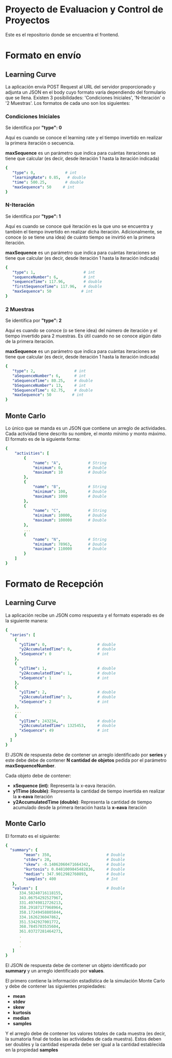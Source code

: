 # Proyecto de Evaluacion y Control de Proyectos

Este es el repositorio donde se encuentra el frontend.

# Formato en envío

## Learning Curve

La aplicación envía POST Request al URL del servidor proporcionado y adjunta un JSON en el body cuyo formato varía dependiendo del formulario que se llena. Existen 3 posibilidades: 'Condiciones Iniciales', 'N-Iteración' o '2 Muestras'.
Los formatos de cada uno son los siguientes:

### Condiciones Iniciales
Se identifica por **"type": 0**

Aquí es cuando se conoce el learning rate y el tiempo invertido en realizar la primera iteración o secuencia.

**maxSequence** es un parámetro que indica para cuántas iteraciones se tiene que calcular (es decir, desde iteración 1 hasta la iteración indicada)


```yaml
{
   "type": 0,             # int
   "learningRate": 0.85,   # double
   "time": 500.25,        # double
   "maxSequence": 50     # int
}
```

### N-Iteración
Se identifica por **"type": 1**

Aquí es cuando se conoce qué iteración es la que uno se encuentra y también el tiempo invertido en realizar dicha iteración. Adicionalmente, se conoce (o se tiene una idea) de cuánto tiempo se invirtió en la primera iteración.

**maxSequence** es un parámetro que indica para cuántas iteraciones se tiene que calcular (es decir, desde iteración 1 hasta la iteración indicada)


```yaml
{
   "type": 1,                     # int
   "sequenceNumber": 6,           # int
   "sequenceTime": 117.96,        # double
   "firstSequenceTime": 117.96,   # double
   "maxSequence": 50             # int
}
```

### 2 Muestras
Se identifica por **"type": 2**

Aquí es cuando se conoce (o se tiene idea) del número de iteración y el tiempo invertido para 2 muestras. Es útil cuando no se conoce algún dato de la primera iteración.

**maxSequence** es un parámetro que indica para cuántas iteraciones se tiene que calcular (es decir, desde iteración 1 hasta la iteración indicada)

```yaml
{
   "type": 2,                 # int
   "aSequenceNumber": 6,      # int
   "aSequenceTime": 80.25,    # double
   "bSequenceNumber": 13,     # int
   "bSequenceTime": 62.75,    # double
   "maxSequence": 50         # int
}
```

## Monte Carlo

Lo único que se manda es un JSON que contiene un arreglo de actividades. Cada actividad tiene descrito su nombre, el monto mínimo y monto máximo. El formato es de la siguiente forma:

```yaml
{
    "activities": [
        {
            "name": "A",            # String
            "minimum": 0,           # Double
            "maximum": 10           # Double
        },
        {
            "name": "B",            # String
            "minimum": 100,         # Double
            "maximum": 1000         # Double
        },
        {
            "name": "C",            # String
            "minimum": 10000,       # Double
            "maximum": 100000       # Double
        },
        ...
        {
            "name": "N",            # String
            "minimum": 78963,       # Double
            "maximum": 110000       # Double
        }
    ]
}
```

# Formato de Recepción

## Learning Curve

La aplicación recibe un JSON como respuesta y el formato esperado es de la siguiente manera:

```yaml
{
  "series": [
    {
      "y1Time": 0,                      # double
      "y2AccumulatedTime": 0,           # double
      "xSequence": 0                    # int
    },
    {
      "y1Time": 1,                      # double
      "y2AccumulatedTime": 1,           # double
      "xSequence": 1                    # int
    },
    {
      "y1Time": 2,                      # double
      "y2AccumulatedTime": 3,           # double
      "xSequence": 2                    # int
    },
    ...
    {
      "y1Time": 243234,                 # double
      "y2AccumulatedTime": 1325453,     # double
      "xSequence": 49                   # int
    }
  ]
}
```

El JSON de respuesta debe de contener un arreglo identificado por **series** y este debe debe de contener **N cantidad de objetos** pedida por el parámetro **maxSequenceNumber**.

Cada objeto debe de contener:
- **xSequence (int)**: Representa la x-eava iteración.
- **y1Time (double)**: Representa la cantidad de tiempo invertida en realizar la **x-eava** iteración
- **y2AccumulatedTime (double)**: Representa la cantidad de tiempo acumulado desde la primera iteración hasta la **x-eava** iteración

## Monte Carlo

El formato es el siguiente:

```yaml
{
  "summary": {
        "mean": 350,                        # Double
        "stdev": 20,                        # Double
        "skew": -0.14062060471664342,       # Double
        "kurtosis": 0.0481009845482836,     # Double
        "median": 347.9012982760893,        # Double
        "samples": 400                      # Int
   },
   "values": [                              # Double
      334.58240716118155,
      343.06754292527967,
      331.49749812726213,
      358.29187177968964,
      358.17249458805844,
      334.1626236047862,
      351.5342927001772,
      368.7845703535604,
      361.03727281464273,
      .
      .
      .
   ]
}
```

El JSON de respuesta debe de contener un objeto identificado por **summary** y un arreglo identificado por **values**.

El primero contiene la información estadística de la simulación Monte Carlo y debe de contener las siguientes propiedades:
- **mean**
- **stdev**
- **skew**
- **kurtosis**
- **median**
- **samples**

Y el arreglo debe de contener los valores totales de cada muestra (es decir, la sumatoria final de todas las actividades de cada muestra). Estos deben ser doubles y la cantidad esperada debe ser igual a la cantidad establecida en la propiedad **samples**
